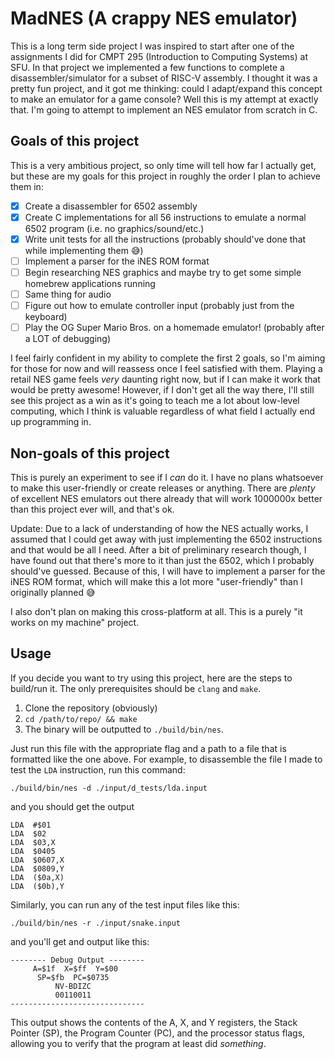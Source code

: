 # MadNES (A crappy NES emulator)

This is a long term side project I was inspired to start after one of the
assignments I did for CMPT 295 (Introduction to Computing Systems) at SFU. In
that project we implemented a few functions to complete a disassembler/simulator
for a subset of RISC-V assembly. I thought it was a pretty fun project, and it
got me thinking: could I adapt/expand this concept to make an emulator for a
game console? Well this is my attempt at exactly that. I'm going to attempt to
implement an NES emulator from scratch in C.

## Goals of this project

This is a very ambitious project, so only time will tell how far I actually get,
but these are my goals for this project in roughly the order I plan to achieve
them in:

- [x] Create a disassembler for 6502 assembly
- [x] Create C implementations for all 56 instructions to emulate a normal 6502
      program (i.e. no graphics/sound/etc.)
- [x] Write unit tests for all the instructions (probably should've done that
      while implementing them :sweat_smile:)
- [ ] Implement a parser for the iNES ROM format
- [ ] Begin researching NES graphics and maybe try to get some simple homebrew
      applications running
- [ ] Same thing for audio
- [ ] Figure out how to emulate controller input (probably just from the
      keyboard)
- [ ] Play the OG Super Mario Bros. on a homemade emulator! (probably after a
      LOT of debugging)

I feel fairly confident in my ability to complete the first 2 goals, so I'm
aiming for those for now and will reassess once I feel satisfied with them.
Playing a retail NES game feels _very_ daunting right now, but if I can make it
work that would be pretty awesome! However, if I don't get all the way there,
I'll still see this project as a win as it's going to teach me a lot about
low-level computing, which I think is valuable regardless of what field I
actually end up programming in.

## Non-goals of this project

This is purely an experiment to see if I _can_ do it. I have no plans whatsoever
to make this user-friendly or create releases or anything. There are _plenty_ of
excellent NES emulators out there already that will work 1000000x better than
this project ever will, and that's ok.

Update: Due to a lack of understanding of how the NES actually works, I assumed
that I could get away with just implementing the 6502 instructions and that
would be all I need. After a bit of preliminary research though, I have found
out that there's more to it than just the 6502, which I probably should've
guessed. Because of this, I will have to implement a parser for the iNES ROM
format, which will make this a lot more "user-friendly" than I originally
planned :sweat_smile:

I also don't plan on making this cross-platform at all. This is a purely "it
works on my machine" project.

## Usage

If you decide you want to try using this project, here are the steps to
build/run it. The only prerequisites should be `clang` and `make`.

1. Clone the repository (obviously)
2. `cd /path/to/repo/ && make`
3. The binary will be outputted to `./build/bin/nes`.

Just run this file with the appropriate flag and a path to a file that is
formatted like the one above. For example, to disassemble the file I made to
test the `LDA` instruction, run this command:

```
./build/bin/nes -d ./input/d_tests/lda.input
```

and you should get the output

```
LDA  #$01
LDA  $02
LDA  $03,X
LDA  $0405
LDA  $0607,X
LDA  $0809,Y
LDA  ($0a,X)
LDA  ($0b),Y
```

Similarly, you can run any of the test input files like this:

```
./build/bin/nes -r ./input/snake.input
```

and you'll get and output like this:

```
-------- Debug Output --------
     A=$1f  X=$ff  Y=$00
      SP=$fb  PC=$0735
          NV-BDIZC
          00110011
------------------------------
```

This output shows the contents of the A, X, and Y registers, the Stack Pointer
(SP), the Program Counter (PC), and the processor status flags, allowing you to
verify that the program at least did _something_.

